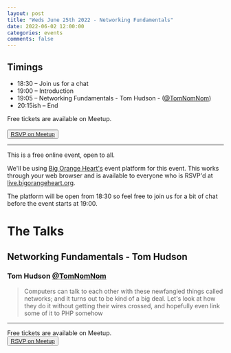 ```yaml
---
layout: post
title: "Weds June 25th 2022 - Networking Fundamentals"
date: 2022-06-02 12:00:00
categories: events
comments: false
---
```


## Timings

* 18:30 – Join us for a chat
* 19:00 – Introduction
* 19:05 – Networking Fundamentals - Tom Hudson - ([@TomNomNom](https://twitter.com/TomNomNom))
* 20:15ish – End

Free tickets are available on Meetup.  
<br><button>[RSVP on Meetup](https://www.meetup.com/leedsphp/events/286330823/)</button>

<hr/>

This is a free online event, open to all.

We'll be using [Big Orange Heart's](https://www.bigorangeheart.org) event platform for this event. This works through your web browser and is available to everyone who is RSVP'd at [live.bigorangeheart.org](https://live.bigorangeheart.org/).

The platform will be open from 18:30 so feel free to join us for a bit of chat before the event starts at 19:00.

# The Talks

## Networking Fundamentals - Tom Hudson

### Tom Hudson [@TomNomNom](https://twitter.com/TomNomNom)

> Computers can talk to each other with these newfangled things called networks; and it turns out to be kind of a big deal. Let's look at how they do it without getting their wires crossed, and hopefully even link some of it to PHP somehow
<hr/>

Free tickets are available on Meetup.
<br><button>[RSVP on Meetup](https://www.meetup.com/leedsphp/events/286330823/)</button>
